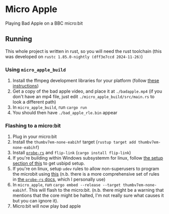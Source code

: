 # Micro Apple
Playing Bad Apple on a BBC micro:bit

## Running
This whole project is written in rust, so you will need the rust toolchain (this was developed on `rustc 1.85.0-nightly (dff3e7ccd 2024-11-26)`)

### Using `micro_apple_build`
1. Install the ffmpeg development libraries for your platform (follow [these instructions](https://github.com/zmwangx/rust-ffmpeg/wiki/Notes-on-building)) 
2. Get a copy of the bad apple video, and place it at `./badapple.mp4` (if you don't have an mp4 file, just edit `./micro_apple_build/src/main.rs` to look a different path)
3. In `micro_apple_build`, run `cargo run`
4. You should then have `./bad_apple_rle.bin` appear

### Flashing to a micro:bit
1. Plug in your micro:bit
2. Install the `thumbv7em-none-eabihf` target (`rustup target add thumbv7em-none-eabihf`)
3. Install [`probe-rs`](https://probe.rs/) and `flip-link` (`cargo install flip-link`)
4. If you're building within Windows subsystemm for linux, follow [the setup section of this](https://github.com/ierturk/rust-embedded-wsl-probe-rs?tab=readme-ov-file#setup) to get usbipd setup.
5. If you're on linux, setup `udev` rules to allow non-superusers to program the microbit using [this](https://docs.rust-embedded.org/discovery/microbit/03-setup/linux.html#udev-rules) (n.b. there is a more comprehensive set of rules in [the `probe-rs` docs](https://probe.rs/docs/getting-started/probe-setup/#linux%3A-udev-rules), which I personally use)
6. In `micro_apple`, run `cargo embed --release --target thumbv7em-none-eabihf`. This will flash to the micro:bit. (n.b. there might be a warning that mentions that the core might be halted, I'm not really sure what causes it but you can ignore it).
7. Micro:bit will now play bad apple
